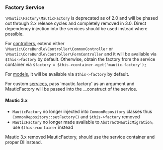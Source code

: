 ### Factory Service

`\Mautic\Factory\MauticFactory` is deprecated as of 2.0 and will be phased out through 2.x release cycles and completely removed in 3.0. Direct dependency injection into the services should be used instead where possible. 

For [controllers](#controllers), extend either `\Mautic\CoreBundle\Controller\CommonController` or `\Mautic\CoreBundle\Controller\FormController` and it will be available via `$this->factory` by default. Otherwise, obtain the factory from the service container via `$factory = $this->container->get('mautic.factory');`
  
For [models](#models), it will be available via `$this->factory` by default.
  
For custom [services](#services), pass 'mautic.factory' as an argument and MauticFactory will be passed into the __construct of the service.

#### Mautic 3.x
- `MauticFactory` no longer injected into `CommonRepository` classes thus `CommonRepository::setFactory()` and `$this->factory` removed
- `MauticFactory` no longer made available to `AbstractMauticMigration;` use `$this->container` instead
<aside class="warning">
Mautic 3.x removed MauticFactory, should use the service container and proper DI instead.
</aside>